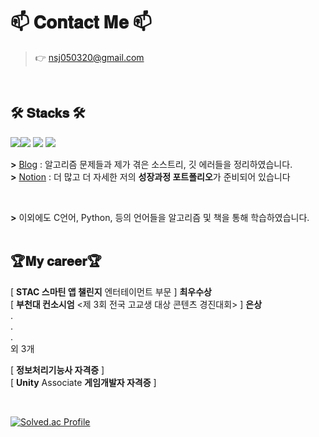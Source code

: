 
# 📫 𝐂𝐨𝐧𝐭𝐚𝐜𝐭 𝐌𝐞 📫
> 👉 nsj050320@gmail.com <br>

<br>

## 🛠 𝐒𝐭𝐚𝐜𝐤𝐬 🛠
 <img src="https://img.shields.io/badge/Unity-%23000000?style=for-the-badge&logo=unity&logoColor=white"><img src="https://img.shields.io/badge/Unreal-0E1128?style=for-the-badge&logo=Unreal Engine&logoColor=white"> <img src="https://img.shields.io/badge/C++-%2300599C?style=for-the-badge&logo=c%2B%2B&logoColor=white">
 <img src="https://img.shields.io/badge/C%23-%23239120?style=for-the-badge&logo=c-sharp&logoColor=white">
<br>

**>** [Blog](https://nsj050320.tistory.com) : 알고리즘 문제들과 제가 겪은 소스트리, 깃 에러들을 정리하였습니다.<br>
**>** [Notion](https://namsojeong.notion.site/7f0458df2aa844389355cbafa409a846?pvs=4) : 더 많고 더 자세한 저의 **성장과정 포트폴리오**가 준비되어 있습니다<br>

<br>

**>** 이외에도 C언어, Python, 등의 언어들을 알고리즘 및 책을 통해 학습하였습니다.<br>
<br>

## 🏆𝐌𝐲 𝐜𝐚𝐫𝐞𝐞𝐫🏆

[ **STAC 스마틴 앱 챌린지** 엔터테이먼트 부문 ]  **최우수상** <br/>
[ **부천대 컨소시엄** <제 3회 전국 고교생 대상 콘텐츠 경진대회> ] **은상** <br/>
.
<br>
.
<br>
.
<br>
외 3개
<br/>

[ **정보처리기능사 자격증** ] <br/>
[ **Unity** Associate **게임개발자 자격증** ]<br/>

<br/>

[![Solved.ac Profile](http://mazassumnida.wtf/api/v2/generate_badge?boj=nsj050320)](https://solved.ac/nsj050320/)
<br><br>
